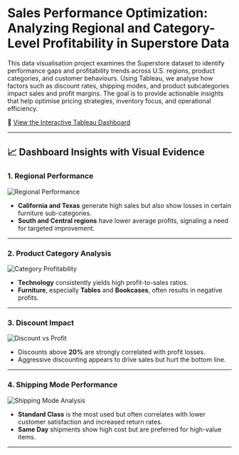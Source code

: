 # Sales Performance Optimization: Analyzing Regional and Category-Level Profitability in Superstore Data

This data visualisation project examines the Superstore dataset to identify performance gaps and profitability trends across U.S. regions, product categories, and customer behaviours. Using Tableau, we analyse how factors such as discount rates, shipping modes, and product subcategories impact sales and profit margins. The goal is to provide actionable insights that help optimise pricing strategies, inventory focus, and operational efficiency.

🔗 [View the Interactive Tableau Dashboard](https://public.tableau.com/views/SalesPerformanceOptimizationAnalyzingRegionalandCategory-LevelProfitabilityinSuperstoreData/ExecutiveOverview?:language=en-US&:sid=&:redirect=auth&:display_count=n&:origin=viz_share_link)

---

## 📈 Dashboard Insights with Visual Evidence

### 1. Regional Performance

![Regional Performance](screenshots/regional_performance.png)

- **California and Texas** generate high sales but also show losses in certain furniture sub-categories.
- **South and Central regions** have lower average profits, signaling a need for targeted improvement.

---

### 2. Product Category Analysis

![Category Profitability](screenshots/category_profitability.png)

- **Technology** consistently yields high profit-to-sales ratios.
- **Furniture**, especially **Tables** and **Bookcases**, often results in negative profits.

---

### 3. Discount Impact

![Discount vs Profit](screenshots/discount_vs_profit.png)

- Discounts above **20%** are strongly correlated with profit losses.
- Aggressive discounting appears to drive sales but hurt the bottom line.

---

### 4. Shipping Mode Performance

![Shipping Mode Analysis](screenshots/shipping_mode_analysis.png)

- **Standard Class** is the most used but often correlates with lower customer satisfaction and increased return rates.
- **Same Day** shipments show high cost but are preferred for high-value items.

---
